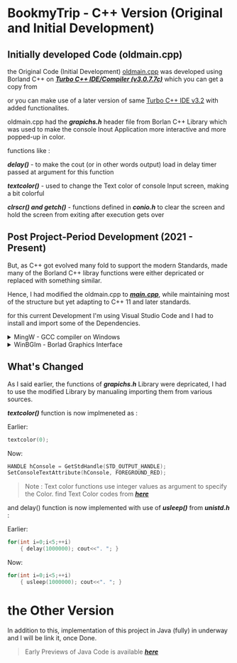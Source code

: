 # BookmyTrip - C++ Version (Original and Initial Development)

## Initially developed Code (oldmain.cpp)

the Original Code (Initial Development) [oldmain.cpp](https://github.com/abhinavbharadwajr/bookmytrip/tree/main/project.cppfol/oldmain.cpp) was developed using Borland C++ on ***[Turbo C++ IDE/Compiler (v3.0.7.7c)](https://github.com/abhinavbharadwajr/bookmytrip/tree/main/project.cppfol/cpp.sources)*** which you can get a copy from 

or you can make use of a later version of same [Turbo C++ IDE v3.2](https://github.com/vineetchoudhary/turbocpp/releases/download/v3.2/Turbo.C.3.2.zip?raw=true&after=https://developerinsider.co/c-and-cpp-insider/) with added functionalites.

oldmain.cpp had the ***grapichs.h*** header file from Borlan C++ Library which was used to make the console Inout Application more interactive and more popped-up in color.

functions like :

***delay()*** - to make the cout (or in other words output) load in delay timer passed at argument for this function

***textcolor()*** -  used to change the Text color of console Input screen, making a bit colorful

***clrscr() and getch()*** - functions defined in ***conio.h*** to clear the screen and hold the screen from exiting after execution gets over

## Post Project-Period Development (2021 - Present)

But, as C++ got evolved many fold to support the modern Standards, made many of the Borland C++ libray functions were either depricated or replaced with something similar.

Hence, I had modified the oldmain.cpp to ***[main.cpp](https://github.com/abhinavbharadwajr/bookmytrip/tree/main/project.cppfol/main.cpp)***, while maintaining most of the structure but yet adapting to C++ 11 and later standards.

for this current Development I'm using Visual Studio Code and I had to install and import some of the Dependencies.

<details> <summary> MingW - GCC compiler on Windows </summary>
<p>

***[MingW](https://www.mingw-w64.org/)***, formerly mingw32, is a free and open source software development environment to create Microsoft Windows applications. MingW is implement as [Cygwin](https://cygwin.com/),  is a Unix-like environment and command-line interface for Microsoft Windows.

[How to setup MingW for Visual Studio Code](https://code.visualstudio.com/docs/cpp/config-mingw)

[How to setup MingW for Eclipse IDE](https://www.eclipse.org/4diac/documentation/html/installation/minGW.html)

<p>
</details>

<details> <summary> WinBGIm  - Borlad Graphics Interface</summary>
<p>

**[WinBGIm](https://winbgim.codecutter.org/)** is is a Windows C++ graphics library based on the classic Borland Graphics Interface (originally distributed with Borland’s Turbo Pascal and later with their Turbo C compilers).

> oldmain.cpp requires all the Classic Libraries from Borland Turbo C/C++

to integrate WinBGIm to MingW (GCC Compiler) download the [WinBGIm 6.0 library](http://winbgim.codecutter.org/V6_0/WinBGIm_Library6_0_Nov2005.zip) and : 
		1. Copy headers winbgim.h, and  graphics.h To your MingW #include directory.
		2. Copy library libbgi.a to your MingW lib directory.

> Alternatively you can follow this StackOverFlow [Thread](https://stackoverflow.com/questions/19537564/can-gcc-compile-graphics-h-or-will-graphic-h-only-compile-with-the-borlan-turbo) too.

<p>
</details>

## What's Changed

As I said earlier, the functions of ***grapichs.h*** Library were depricated, I had to use the modified Library by manualing importing them from various sources.

***textcolor()*** function is now implmeneted as :

Earlier:
```c++
textcolor(0); 
```

Now:
```c++
HANDLE hConsole = GetStdHandle(STD_OUTPUT_HANDLE);
SetConsoleTextAttribute(hConsole, FOREGROUND_RED);
```
> Note : Text color functions use integer values as argument to specify the Color. find Text Color codes from ***[here](https://www.programmingsimplified.com/c/graphics.h/colors)***

and delay() function is now implemented with use of ***usleep()*** from ***unistd.h*** :

Earlier:
```c++
for(int i=0;i<5;++i)
	{ delay(1000000); cout<<". "; }
```

Now:
```c++
for(int i=0;i<5;++i)
	{ usleep(1000000); cout<<". "; }
```
	
# the Other Version

In addition to this, implementation of this project in Java (fully) in underway and I will be link it, once Done.

> Early Previews of Java Code is available ***[here](https://github.com/abhinavbharadwajr/bookmytrip/tree/main/project.javafol)***